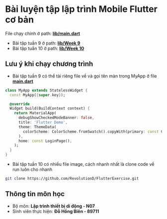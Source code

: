 # Bài luyện tập lập trình Mobile Flutter cơ bản
File chạy chính ở path: **[lib/main.dart](lib/main.dart)**
- Bài tập tuần 9 ở path: **[lib/Week 9](lib/Week%209/)** <br>
- Bài tập tuần 10 ở path: **[lib/Week 10](lib/Week%2010/)** <br>

## Lưu ý khi chạy chương trình
- Bài tập tuần 9 có thể tải riêng file về và gọi tên màn trong MyApp ở file **[main.dart](lib/main.dart)**
``` Dart
class MyApp extends StatelessWidget {
  const MyApp({super.key});

  @override
  Widget build(BuildContext context) {
    return MaterialApp(
      debugShowCheckedModeBanner: false,
      title: 'Flutter Demo',
      theme: ThemeData(
        colorScheme: ColorScheme.fromSwatch().copyWith(primary: const Color(0xff59b745)),
      ),
      home: const LoginPage(),
    );
  }
}
```

- Bài tập tuần 10 có nhiều file image, cách nhanh nhất là clone code về run luôn cho nhanh
```sh
git clone https://github.com/RevolutionD/FlutterExercise.git
```
## Thông tin môn học
- Bộ môn: **Lập trình thiết bị di động - N07** <br>
- Sinh viên thực hiện: **Đỗ Hồng Biên - 89711**
